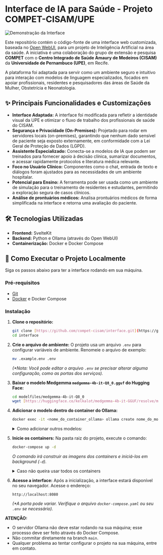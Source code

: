 # Interface de IA para Saúde - Projeto COMPET-CISAM/UPE

![Demonstração da Interface](https://raw.githubusercontent.com/compet-cisam/interface/main/static/upe.png)

Este repositório contém o código-fonte de uma interface web customizada, baseada no [Open WebUI](https://github.com/open-webui/open-webui), para um projeto de Inteligência Artificial na área da saúde. A iniciativa é uma colaboração do grupo de extensão e pesquisa **COMPET** com o **Centro Integrado de Saúde Amaury de Medeiros (CISAM)** da **Universidade de Pernambuco (UPE)**, em Recife.

A plataforma foi adaptada para servir como um ambiente seguro e intuitivo para interação com modelos de linguagem especializados, focados em apoiar profissionais, residentes e pesquisadores das áreas de Saúde da Mulher, Obstetrícia e Neonatologia.

## ✨ Principais Funcionalidades e Customizações

* **Interface Adaptada:** A interface foi modificada para refletir a identidade visual da UPE e otimizar o fluxo de trabalho dos profissionais de saúde do CISAM.
* **Segurança e Privacidade (On-Premises):** Projetado para rodar em servidores locais (on-premises), garantindo que nenhum dado sensível de paciente seja exposto externamente, em conformidade com a Lei Geral de Proteção de Dados (LGPD).
* **Assistente Especializado:** Conecta-se a modelos de IA que podem ser treinados para fornecer apoio à decisão clínica, sumarizar documentos, e acessar rapidamente protocolos e literatura médica relevante.
* **Foco no Usuário Clínico:** Componentes como o chat, entrada de texto e diálogos foram ajustados para as necessidades de um ambiente hospitalar.
* **Potencial para Ensino:** A ferramenta pode ser usada como um ambiente de simulação para o treinamento de residentes e estudantes, permitindo a exploração segura de casos clínicos.
* **Análise de prontuários médicos:** Analisa prontuários médicos de forma simplificada na interface e retorna uma avaliação do paciente.

## 🛠️ Tecnologias Utilizadas

* **Frontend:** SvelteKit
* **Backend:** Python e Ollama (através do Open WebUI)
* **Containerização:** Docker e Docker Compose

## 🚀 Como Executar o Projeto Localmente

Siga os passos abaixo para ter a interface rodando em sua máquina.

### Pré-requisitos

* [Git](https://git-scm.com/)
* [Docker](https://www.docker.com/products/docker-desktop/) e Docker Compose

### Instalação

1.  **Clone o repositório:**
    ```bash
    git clone [https://github.com/compet-cisam/interface.git](https://github.com/compet-cisam/interface.git)
    cd interface
    ```

2.  **Crie o arquivo de ambiente:**
    O projeto usa um arquivo `.env` para configurar variáveis de ambiente. Renomeie o arquivo de exemplo:
    ```bash
    mv .example.env .env
    ```
    *(\*Nota: Você pode editar o arquivo `.env` se precisar alterar alguma configuração, como as portas dos serviços).*

3.  **Baixar o modelo Medgemma `medgemma-4b-it-Q8_0.gguf` do Hugging Face:**
    ```bash
    cd modelfiles/medgemma-4b-it-Q8_0
    wget [https://huggingface.co/kelkalot/medgemma-4b-it-GGUF/resolve/main/medgemma-4b-it-Q8_0.gguf](https://huggingface.co/kelkalot/medgemma-4b-it-GGUF/resolve/main/medgemma-4b-it-Q8_0.gguf)
    ```

4.  **Adicionar o modelo dentro do container do Ollama:**
    ```bash
    docker exec -it <nome_do_container_ollama> ollama create nome_do_modelo_novo -f /modelfiles/nome_do_modelo_novo/Modelfile
    ```

    <details>
    <summary>Como adicionar outros modelos:</summary>

    1. Criar pasta para o modelo novo dentro da pasta **modelfiles**: `/modelfiles/nome_do_modelo_novo` (substituir `nome_do_modelo_novo` pelo nome desejado).
    2. Dentro da pasta nova, criar um arquivo `Modelfile` contendo as instruções para a execução do modelo pelo Ollama — checar a [documentação do Ollama](https://ollama.readthedocs.io/en/modelfile/) ou o `Modelfile` já existente em `/modelfiles/medgemma-4b-it-Q8_0`.
    3. Na pasta raiz, alterar o arquivo `entrypoint.sh` para incluir o modelo desejado (antes de `wait`):
       ```bash
       [...]

       ollama create nome_do_modelo_novo -f /modelfiles/nome_do_modelo_novo/Modelfile
       
       wait
       ```
    4. Rebuildar o ambiente e acessar a interface atualizada:
       ```bash
       docker-compose down
       docker-compose up -d --build
       ```
       Acesse: `http://localhost:8080`

    </details>

5.  **Inicie os containers:**
    Na pasta raiz do projeto, execute o comando:
    ```bash
    docker-compose up -d
    ```
    *O comando irá construir as imagens dos containers e iniciá-los em background (`-d`).*

    <details>
    <summary>Caso não queira usar todos os containers</summary>

    Para deixar o ambiente de desenvolvimento mais leve, você pode inicializar apenas os containers necessários. Na pasta raiz do projeto, execute o comando:
    ```bash
    docker compose up -d ollama open-webui
    ```
    </details>

6.  **Acesse a interface:**
    Após a inicialização, a interface estará disponível no seu navegador. Acesse o endereço:
    ```
    http://localhost:8080
    ```
    *(\*A porta pode variar. Verifique o arquivo `docker-compose.yaml` ou seu `.env` se necessário).*

**ATENÇÃO:**
- O servidor Ollama não deve estar rodando na sua máquina; esse processo deve ser feito através do Docker Compose.
- Não commitar diretamente na branch `main`.
- Qualquer problema ao tentar configurar o projeto na sua máquina, entre em contato.
